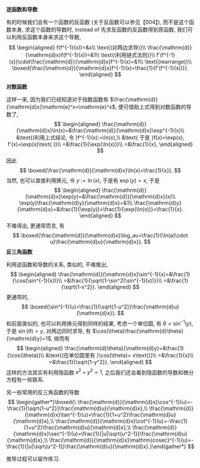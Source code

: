 **逆函数和导数**

有的时候我们会有一个函数的反函数 (关于反函数可以参见【004】), 而不是这个函数本身, 求这个函数的导数时, instead of 先求反函数的反函数得到原函数, 我们可以利用反函数本身来求这个导数,
$$
\begin{aligned}
f(f^{-1}(x))=&x\\
\text{(对两边求导)}\\
\frac{\mathrm{d}}{\mathrm{d}x}f(f^{-1}(x))=&1\\
\text{(利用链式法则)}\\
f'(f^{-1}(x))\cdot\frac{\mathrm{d}}{\mathrm{d}x}f^{-1}(x)=&1\\
\text{(rearrange)}\\
\boxed{\frac{\mathrm{d}}{\mathrm{d}x}f^{-1}(x)=\frac{1}{f'(f^{-1}(x))}}.
\end{aligned}
$$

**对数函数**

这样一来, 因为我们已经知道对于指数函数有 $\frac{\mathrm{d}}{\mathrm{d}x}\mathrm{e}^x=\mathrm{e}^x$, 便可借助上式得到对数函数的导数了,
$$
\begin{aligned}
\frac{\mathrm{d}}{\mathrm{d}x}\ln(x)=&\frac{\mathrm{d}}{\mathrm{d}x}\exp^{-1}(x)\\
&\text{(利用上式结论, 令 }f^{-1}(x):=\ln(x),\\
&\text{ 于是 }f(x)=\exp(x), f'(x)=\exp(x)\text{ )}\\
=&\frac{1}{\exp(\ln(x))}\\
=&\frac{1}{x},
\end{aligned}
$$
因此
$$
\boxed{\frac{\mathrm{d}}{\mathrm{d}x}\ln(x)=\frac{1}{x}}.
$$
当然, 也可以直接利用换元, 令 $y:=\ln(x)$, 于是有 $\exp(y)=x$, 于是
$$
\begin{aligned}
\frac{\mathrm{d}}{\mathrm{d}x}\exp(y)=&\frac{\mathrm{d}}{\mathrm{d}x}(x)\\
\exp(y)\frac{\mathrm{d}y}{\mathrm{d}x}=&1\\
\frac{\mathrm{d}y}{\mathrm{d}x}=&\frac{1}{\exp(y)}=\frac{1}{\exp(\ln(x))}=\frac{1}{x}.
\end{aligned}
$$
不难得出, 更通常而言, 有
$$
\boxed{\frac{\mathrm{d}}{\mathrm{d}x}\log_au=\frac{1}{\ln(a)\cdot u}\frac{\mathrm{d}u}{\mathrm{d}x}}.
$$
**反三角函数**

利用逆函数和导数的关系, 类似的, 不难推出,
$$
\begin{aligned}
\frac{\mathrm{d}}{\mathrm{d}x}\sin^{-1}(x)=&\frac{1}{\cos(\sin^{-1}(x))}\\
=&\frac{1}{\sqrt{1-\sin^2(\sin^{-1}(x))}}\\
=&\frac{1}{\sqrt{1-x^2}}.
\end{aligned}
$$
更通常的,
$$
\boxed{\sin^{-1}(u)=\frac{1}{\sqrt{1-u^2}}\frac{\mathrm{d}u}{\mathrm{d}x}}.
$$
和前面类似的, 也可以利用换元得到同样的结果, 考虑一个单位圆, 有 $\theta=\sin^{-1}(y)$, 于是 $\sin(\theta)=y$, 对两边同时求导, 有 $\cos(\theta)\frac{\mathrm{d}\theta}{\mathrm{d}y}=1$, 继而有
$$
\begin{aligned}
\frac{\mathrm{d}\theta}{\mathrm{d}y}=&\frac{1}{\cos(\theta)}\\
&\text{(在单位圆里有 }\cos(\theta)= x\text{)}\\
=&\frac{1}{x}\\
=&\frac{1}{\sqrt{1-y^2}}.
\end{aligned}
$$
这样的方法其实有利用隐函数 $x^2+y^2=1$, 之后我们还会看到隐函数的导数和微分方程有一些联系.

另一些常用的反三角函数的导数
$$
\begin{gather*}\boxed{\ \frac{\mathrm{d}}{\mathrm{d}x}\cos^{-1}(u)=-\frac{1}{\sqrt{1-u^2}}\frac{\mathrm{d}u}{\mathrm{d}x},\\
\frac{\mathrm{d}}{\mathrm{d}x}\tan^{-1}(u)=\frac{1}{1+u^2}\frac{\mathrm{d}u}{\mathrm{d}x},\\
\frac{\mathrm{d}}{\mathrm{d}x}\cot^{-1}(u)=-\frac{1}{1+u^2}\frac{\mathrm{d}u}{\mathrm{d}x},\\
\frac{\mathrm{d}}{\mathrm{d}x}\sec^{-1}(u)=\frac{1}{|u|\sqrt{u^2-1}}\frac{\mathrm{d}u}{\mathrm{d}x},\\
\frac{\mathrm{d}}{\mathrm{d}x}\mathrm{cosec}^{-1}(u)=-\frac{1}{|u|\sqrt{u^2-1}}\frac{\mathrm{d}u}{\mathrm{d}x}.}\end{gather*}
$$

推导过程可以留作练习.